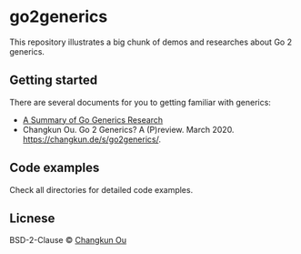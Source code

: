 # go2generics

This repository illustrates a big chunk of demos and researches about Go 2 generics.

## Getting started

There are several documents for you to getting familiar with generics:

- [A Summary of Go Generics Research](./generics.md)
- Changkun Ou. Go 2 Generics? A (P)review. March 2020. https://changkun.de/s/go2generics/.

## Code examples

Check all directories for detailed code examples.

## Licnese

BSD-2-Clause &copy; [Changkun Ou](https://changkun.de)
